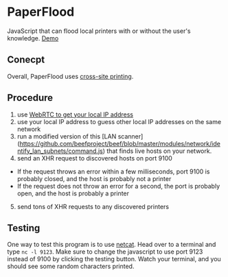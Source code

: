 # PaperFlood
JavaScript that can flood local printers with or without the user's knowledge. [Demo](https://xmb5.github.io/PaperFlood/)

## Conecpt
Overall, PaperFlood uses [cross-site printing](https://hacking-printers.net/wiki/index.php/Cross-site_printing).  

## Procedure
1. use [WebRTC to get your local IP address](https://github.com/diafygi/webrtc-ips)
2. use your local IP address to guess other local IP addresses on the same network
3. run a modified version of this [LAN scanner] (https://github.com/beefproject/beef/blob/master/modules/network/identify_lan_subnets/command.js) that finds live hosts on your network.
4. send an XHR request to discovered hosts on port 9100
  - If the  request throws an error within a few milliseconds, port 9100 is probably closed, and the host is probably not a printer
  - If the request does not throw an error for a second, the port is probably open, and the host is probably a printer
5. send tons of XHR requests to any discovered printers

## Testing
One way to test this program is to use [netcat](https://en.wikipedia.org/wiki/Netcat). Head over to a terminal and type `nc -l 9123`. Make sure to change the javascript to use port 9123 instead of 9100 by clicking the testing button. Watch your terminal, and you should see some random characters printed.
